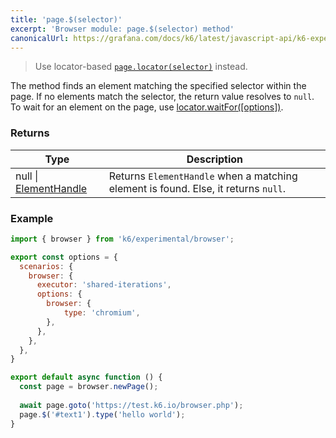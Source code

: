 ```yaml
---
title: 'page.$(selector)'
excerpt: 'Browser module: page.$(selector) method'
canonicalUrl: https://grafana.com/docs/k6/latest/javascript-api/k6-experimental/browser/page/page-dollar/
---
```


<Blockquote mod="warning" title="">

Use locator-based [`page.locator(selector)`](/javascript-api/k6-experimental/browser/page/locator/) instead.

</Blockquote>

The method finds an element matching the specified selector within the page. If no elements match the selector, the return value resolves to `null`. To wait for an element on the page, use [locator.waitFor([options])](/javascript-api/k6-experimental/browser/locator/waitfor/).

### Returns

| Type                 | Description                                                                                     |
| ----                 | -----------                                                                                     |
| null \| [ElementHandle](/javascript-api/k6-experimental/browser/elementhandle/)              | Returns `ElementHandle` when a matching element is found. Else, it returns `null`.        |

### Example

<CodeGroup labels={[]}>

```javascript
import { browser } from 'k6/experimental/browser';

export const options = {
  scenarios: {
    browser: {
      executor: 'shared-iterations',
      options: {
        browser: {
            type: 'chromium',
        },
      },
    },
  },
}

export default async function () {
  const page = browser.newPage();
  
  await page.goto('https://test.k6.io/browser.php');
  page.$('#text1').type('hello world');
}
```

</CodeGroup>